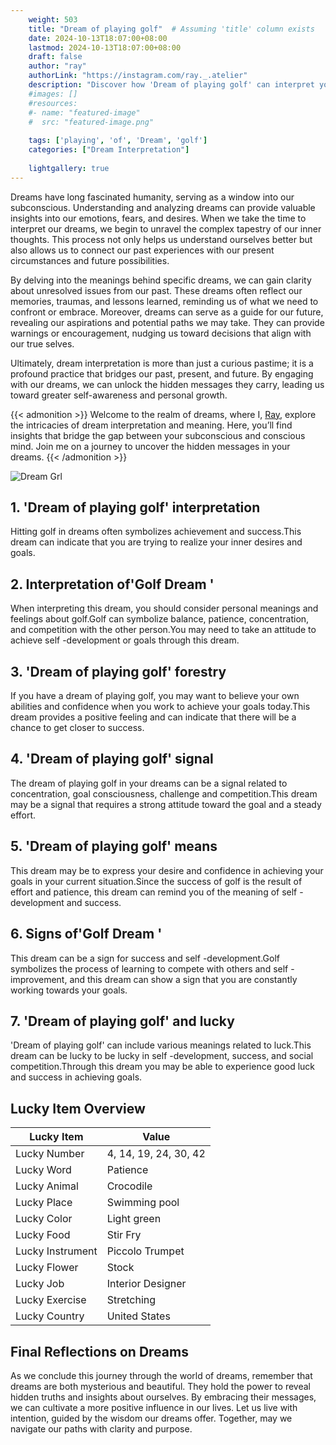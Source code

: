 ```yaml
---
    weight: 503
    title: "Dream of playing golf"  # Assuming 'title' column exists
    date: 2024-10-13T18:07:00+08:00
    lastmod: 2024-10-13T18:07:00+08:00
    draft: false
    author: "ray"
    authorLink: "https://instagram.com/ray._.atelier"
    description: "Discover how 'Dream of playing golf' can interpret your future and uncover its significant meanings in your life."
    #images: []
    #resources:
    #- name: "featured-image"
    #  src: "featured-image.png"
    
    tags: ['playing', 'of', 'Dream', 'golf']
    categories: ["Dream Interpretation"]
    
    lightgallery: true
---
```

    
Dreams have long fascinated humanity, serving as a window into our subconscious. Understanding and analyzing dreams can provide valuable insights into our emotions, fears, and desires. When we take the time to interpret our dreams, we begin to unravel the complex tapestry of our inner thoughts. This process not only helps us understand ourselves better but also allows us to connect our past experiences with our present circumstances and future possibilities.

By delving into the meanings behind specific dreams, we can gain clarity about unresolved issues from our past. These dreams often reflect our memories, traumas, and lessons learned, reminding us of what we need to confront or embrace. Moreover, dreams can serve as a guide for our future, revealing our aspirations and potential paths we may take. They can provide warnings or encouragement, nudging us toward decisions that align with our true selves.

Ultimately, dream interpretation is more than just a curious pastime; it is a profound practice that bridges our past, present, and future. By engaging with our dreams, we can unlock the hidden messages they carry, leading us toward greater self-awareness and personal growth.

{{< admonition >}}
Welcome to the realm of dreams, where I, [Ray](https://instagram.com/ray._.atelier), explore the intricacies of dream interpretation and meaning. Here, you’ll find insights that bridge the gap between your subconscious and conscious mind. Join me on a journey to uncover the hidden messages in your dreams.
{{< /admonition >}}

![Dream Grl](https://cdn.pixabay.com/photo/2017/11/02/03/35/gothic-2910057_1280.jpg "Dream Grl")

## 1. 'Dream of playing golf' interpretation
Hitting golf in dreams often symbolizes achievement and success.This dream can indicate that you are trying to realize your inner desires and goals.

## 2. Interpretation of'Golf Dream '
When interpreting this dream, you should consider personal meanings and feelings about golf.Golf can symbolize balance, patience, concentration, and competition with the other person.You may need to take an attitude to achieve self -development or goals through this dream.

## 3. 'Dream of playing golf' forestry
If you have a dream of playing golf, you may want to believe your own abilities and confidence when you work to achieve your goals today.This dream provides a positive feeling and can indicate that there will be a chance to get closer to success.

## 4. 'Dream of playing golf' signal
The dream of playing golf in your dreams can be a signal related to concentration, goal consciousness, challenge and competition.This dream may be a signal that requires a strong attitude toward the goal and a steady effort.

## 5. 'Dream of playing golf' means
This dream may be to express your desire and confidence in achieving your goals in your current situation.Since the success of golf is the result of effort and patience, this dream can remind you of the meaning of self -development and success.

## 6. Signs of'Golf Dream '
This dream can be a sign for success and self -development.Golf symbolizes the process of learning to compete with others and self -improvement, and this dream can show a sign that you are constantly working towards your goals.

## 7. 'Dream of playing golf' and lucky
'Dream of playing golf' can include various meanings related to luck.This dream can be lucky to be lucky in self -development, success, and social competition.Through this dream you may be able to experience good luck and success in achieving goals.

## Lucky Item Overview
| Lucky Item          | Value              |
|---------------|--------------------|
| Lucky Number        | 4, 14, 19, 24, 30, 42  |
| Lucky Word          | Patience |
| Lucky Animal        | Crocodile |
| Lucky Place         | Swimming pool     |
| Lucky Color         | Light green     |
| Lucky Food          | Stir Fry      |
| Lucky Instrument    | Piccolo Trumpet |
| Lucky Flower        | Stock    |
| Lucky Job           | Interior Designer       |
| Lucky Exercise      | Stretching  |
| Lucky Country       | United States    |


##  Final Reflections on Dreams

As we conclude this journey through the world of dreams, remember that dreams are both mysterious and beautiful. They hold the power to reveal hidden truths and insights about ourselves. By embracing their messages, we can cultivate a more positive influence in our lives. Let us live with intention, guided by the wisdom our dreams offer. Together, may we navigate our paths with clarity and purpose.
